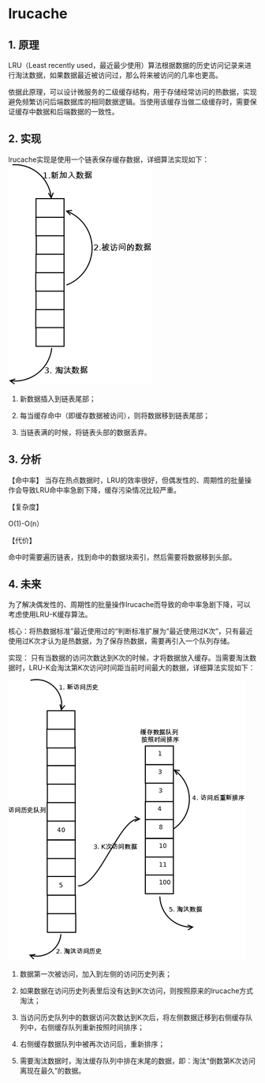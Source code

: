 # lrucache

## 1. 原理
LRU（Least recently used，最近最少使用）算法根据数据的历史访问记录来进行淘汰数据，如果数据最近被访问过，那么将来被访问的几率也更高。

依据此原理，可以设计微服务的二级缓存结构，用于存储经常访问的热数据，实现避免频繁访问后端数据库的相同数据逻辑。当使用该缓存当做二级缓存时，需要保证缓存中数据和后端数据的一致性。

## 2. 实现
lrucache实现是使用一个链表保存缓存数据，详细算法实现如下：
![](images/lruschematic.png)
1. 新数据插入到链表尾部；

2. 每当缓存命中（即缓存数据被访问），则将数据移到链表尾部；

3. 当链表满的时候，将链表头部的数据丢弃。

## 3. 分析
【命中率】
当存在热点数据时，LRU的效率很好，但偶发性的、周期性的批量操作会导致LRU命中率急剧下降，缓存污染情况比较严重。

【复杂度】

O(1)-O(n）

【代价】

命中时需要遍历链表，找到命中的数据块索引，然后需要将数据移到头部。

## 4. 未来
为了解决偶发性的、周期性的批量操作lrucache而导致的命中率急剧下降，可以考虑使用LRU-K缓存算法。

核心：将热数据标准”最近使用过的“判断标准扩展为“最近使用过K次”，只有最近使用过K次才认为是热数据，为了保存热数据，需要再引入一个队列存储。

实现： 只有当数据的访问次数达到K次的时候，才将数据放入缓存。当需要淘汰数据时，LRU-K会淘汰第K次访问时间距当前时间最大的数据，详细算法实现如下：

![](images/lru-k.png)
1. 数据第一次被访问，加入到左侧的访问历史列表；

2. 如果数据在访问历史列表里后没有达到K次访问，则按照原来的lrucache方式淘汰；

3. 当访问历史队列中的数据访问次数达到K次后，将左侧数据迁移到右侧缓存队列中，右侧缓存队列重新按照时间排序；

4. 右侧缓存数据队列中被再次访问后，重新排序；

5. 需要淘汰数据时，淘汰缓存队列中排在末尾的数据，即：淘汰“倒数第K次访问离现在最久”的数据。